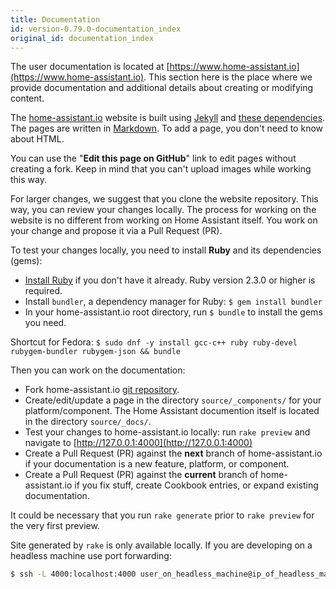 ```yaml
---
title: Documentation
id: version-0.79.0-documentation_index
original_id: documentation_index
---
```


The user documentation is located at [https://www.home-assistant.io](https://www.home-assistant.io). This section here is the place where we provide documentation and additional details about creating or modifying content.

The [home-assistant.io](https://home-assistant.io) website is built using [Jekyll](http://github.com/mojombo/jekyll) and [these dependencies](https://pages.github.com/versions/). The pages are written in [Markdown](http://daringfireball.net/projects/markdown/). To add a page, you don't need to know about HTML.

You can use the "**Edit this page on GitHub**" link to edit pages without creating a fork. Keep in mind that you can't upload images while working this way.

For larger changes, we suggest that you clone the website repository. This way, you can review your changes locally. The process for working on the website is no different from working on Home Assistant itself. You work on your change and propose it via a Pull Request (PR).

To test your changes locally, you need to install **Ruby** and its dependencies (gems):

- [Install Ruby](https://www.ruby-lang.org/en/documentation/installation/) if you don't have it already. Ruby version 2.3.0 or higher is required.
- Install `bundler`, a dependency manager for Ruby: `$ gem install bundler`
- In your home-assistant.io root directory, run `$ bundle` to install the gems you need.

Shortcut for Fedora: `$ sudo dnf -y install gcc-c++ ruby ruby-devel rubygem-bundler rubygem-json && bundle`

Then you can work on the documentation:

- Fork home-assistant.io [git repository](https://github.com/home-assistant/home-assistant.io).
- Create/edit/update a page in the directory `source/_components/` for your platform/component. The Home Assistant documention itself is located in the directory `source/_docs/`. 
- Test your changes to home-assistant.io locally: run `rake preview` and navigate to [http://127.0.0.1:4000](http://127.0.0.1:4000)
- Create a Pull Request (PR) against the **next** branch of home-assistant.io if your documentation is a new feature, platform, or component.
- Create a Pull Request (PR) against the **current** branch of home-assistant.io if you fix stuff, create Cookbook entries, or expand existing documentation.

It could be necessary that you run `rake generate` prior to `rake preview` for the very first preview.

Site generated by `rake` is only available locally. If you are developing on a headless machine use port forwarding:

```bash
$ ssh -L 4000:localhost:4000 user_on_headless_machine@ip_of_headless_machine
```

